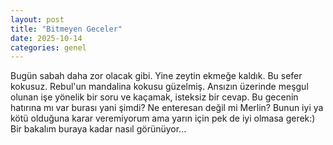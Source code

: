 ```yaml
---
layout: post
title: "Bitmeyen Geceler"
date: 2025-10-14
categories: genel
---
```


Bugün sabah daha zor olacak gibi. Yine zeytin ekmeğe kaldık. Bu sefer kokusuz. Rebul'un mandalina kokusu güzelmiş. Ansızın üzerinde meşgul olunan işe yönelik bir soru ve kaçamak, isteksiz bir cevap.
Bu gecenin hatırına mı var burası yani şimdi? Ne enteresan değil mi Merlin? Bunun iyi ya kötü olduğuna karar veremiyorum ama yarın için pek de iyi olmasa gerek:)
Bir bakalım buraya kadar nasıl görünüyor...
